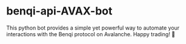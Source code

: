 # benqi-api-AVAX-bot
This python bot provides a simple yet powerful way to automate your interactions with the Benqi protocol on Avalanche. Happy trading! 🚀
